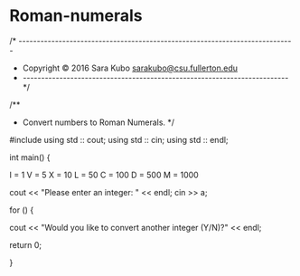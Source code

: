 # Roman-numerals

/* ----------------------------------------------------------------------------
* Copyright &copy; 2016 Sara Kubo <sarakubo@csu.fullerton.edu>
* ------------------------------------------------------------------------- */

/**
* Convert numbers to Roman Numerals.
*/

#include<iostream>
using std :: cout;
using std :: cin;
using std :: endl;

int main() {

I = 1
V = 5
X = 10
L = 50
C = 100
D = 500
M = 1000

cout << "Please enter an integer: " << endl;
  cin >> a;
  
  for () {

cout << "Would you like to convert another integer (Y/N)?" << endl;

return 0;

}
